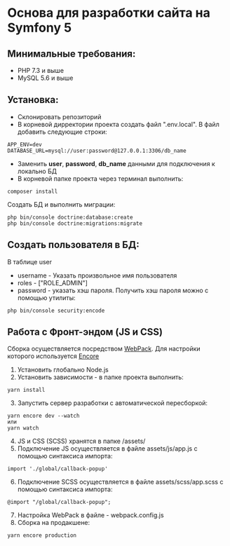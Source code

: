 # Основа для разработки сайта на Symfony 5
## Минимальные требования:
- PHP 7.3  и выше
- MySQL 5.6 и выше

## Установка:

- Склонировать репозиторий
- В корневой дирректории проекта создать файл ".env.local". В файл добавить следующие строки:
```
APP_ENV=dev
DATABASE_URL=mysql://user:password@127.0.0.1:3306/db_name
```
- Заменить **user**, **password**, **db_name** данными для подключения к локально БД
- В корневой папке проекта через терминал выполнить:
```
composer install
```
Создать БД и выполнить миграции:
```
php bin/console doctrine:database:create
php bin/console doctrine:migrations:migrate
```
## Создать пользователя в БД:
В таблице user
 - username - Указать произвольное имя пользователя
 - roles - ["ROLE_ADMIN"]
 - password - указать хэш пароля.
Получить хэш пароля можно с помощью утилиты:
```
php bin/console security:encode
```
## Работа с Фронт-эндом (JS и CSS)
Сборка осуществляется посредством [WebPack](https://webpack.js.org/). Для настройки которого используется [Encore](https://symfony.com/doc/current/frontend.html)
1. Установить глобально Node.js
2. Установить зависимости - в папке проекта выполнить:
```
yarn install
```
3. Запустить сервер разработки с автоматической пересборкой:
```
yarn encore dev --watch
или
yarn watch
```
4. JS и CSS (SCSS) хранятся в папке /assets/
5. Подключение JS осуществляется в файле assets/js/app.js с помощью синтаксиса импорта:
```
import './global/callback-popup'
```
6. Подключение SCSS осуществляется в файле assets/scss/app.scss с помощью синтаксиса импорта:
```
@import "/global/callback-popup";
```
7. Настройка WebPack в файле - webpack.config.js
8. Сборка на продакшене:
```
yarn encore production
```
